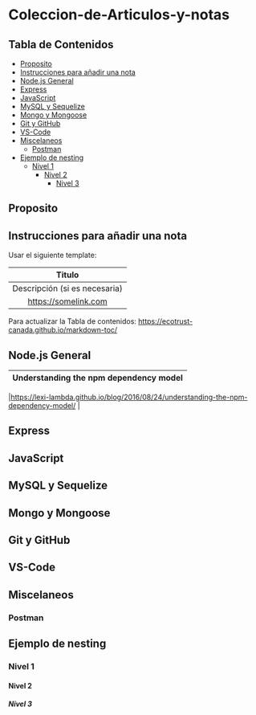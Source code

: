 # Coleccion-de-Articulos-y-notas


## Tabla de Contenidos
- [Proposito](#proposito)
- [Instrucciones para añadir una nota](#instrucciones-para-a-adir-una-nota)
- [Node.js General](#nodejs-general)
- [Express](#express)
- [JavaScript](#javascript)
- [MySQL y Sequelize](#mysql-y-sequelize)
- [Mongo y Mongoose](#mongo-y-mongoose)
- [Git y GitHub](#git-y-github)
- [VS-Code](#vs-code)
- [Miscelaneos](#miscelaneos)
  * [Postman](#postman)
- [Ejemplo de nesting](#ejemplo-de-nesting)
  * [Nivel 1](#nivel-1)
    + [Nivel 2](#nivel-2)
      - [Nivel 3](#nivel-3)





## Proposito

## Instrucciones para añadir una nota
Usar el siguiente template:


| **Titulo**  |
|:-:|
| Descripción (si es necesaria)  |
| https://somelink.com  |



Para actualizar la Tabla de contenidos: https://ecotrust-canada.github.io/markdown-toc/



## Node.js General
| **Understanding the npm dependency model**  |
|:-:|

|https://lexi-lambda.github.io/blog/2016/08/24/understanding-the-npm-dependency-model/ |

## Express

## JavaScript

## MySQL y Sequelize

## Mongo y Mongoose

## Git y GitHub

## VS-Code

## Miscelaneos
### Postman

## Ejemplo de nesting
### Nivel 1
#### Nivel 2
##### Nivel 3
